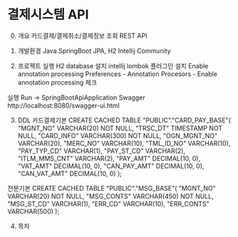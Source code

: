 # 결제시스템 API

0. 개요
카드결제/결제취소/결제정보 조회 REST API

1. 개발환경
Java
SpringBoot
JPA, H2
Intellij Community

2. 프로젝트 실행
H2 database 설치
intellij lombok 플러그인 설치
Enable annotation processing
Preferences - Annotation Procesors - Enable annotation processing 체크

실행
Run -> SpringBootApiApplication
Swagger
http://localhost:8080/swagger-ui.html

3. DDL
카드결제기본
CREATE CACHED TABLE "PUBLIC"."CARD_PAY_BASE"(
    "MGNT_NO" VARCHAR(20) NOT NULL,
    "TRSC_DT" TIMESTAMP NOT NULL,
    "CARD_INFO" VARCHAR(300) NOT NULL,
    "OGN_MGNT_NO" VARCHAR(20),
    "MERC_NO" VARCHAR(10),
    "TML_ID_NO" VARCHAR(10),
    "PAY_TYP_CD" VARCHAR(1),
    "PAY_ST_CD" VARCHAR(2),
    "ITLM_MMS_CNT" VARCHAR(2),
    "PAY_AMT" DECIMAL(10, 0),
    "VAT_AMT" DECIMAL(10, 0),
    "CAN_PAY_AMT" DECIMAL(10, 0),
    "CAN_VAT_AMT" DECIMAL(10, 0)
);

전문기본
CREATE CACHED TABLE "PUBLIC"."MSG_BASE"(
    "MGNT_NO" VARCHAR(20) NOT NULL,
    "MSG_CONTS" VARCHAR(450) NOT NULL,
    "MSG_ST_CD" VARCHAR(1),
    "ERR_CD" VARCHAR(10),
    "ERR_CONTS" VARCHAR(500)
);

4. 목차
